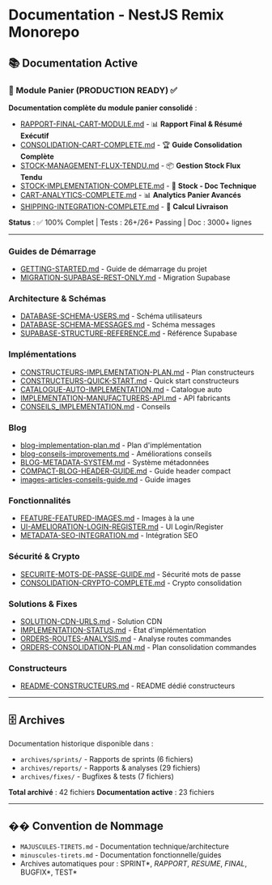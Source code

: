 # Documentation - NestJS Remix Monorepo

## 📚 Documentation Active

### 🎯 Module Panier (PRODUCTION READY) ✅

**Documentation complète du module panier consolidé** :
- [RAPPORT-FINAL-CART-MODULE.md](./RAPPORT-FINAL-CART-MODULE.md) - 📊 **Rapport Final & Résumé Exécutif**
- [CONSOLIDATION-CART-COMPLETE.md](./CONSOLIDATION-CART-COMPLETE.md) - 🏆 **Guide Consolidation Complète**
- [STOCK-MANAGEMENT-FLUX-TENDU.md](./STOCK-MANAGEMENT-FLUX-TENDU.md) - 📦 **Gestion Stock Flux Tendu**
- [STOCK-IMPLEMENTATION-COMPLETE.md](./STOCK-IMPLEMENTATION-COMPLETE.md) - 🔧 **Stock - Doc Technique**
- [CART-ANALYTICS-COMPLETE.md](./CART-ANALYTICS-COMPLETE.md) - 📊 **Analytics Panier Avancés**
- [SHIPPING-INTEGRATION-COMPLETE.md](./SHIPPING-INTEGRATION-COMPLETE.md) - 🚚 **Calcul Livraison**

**Status** : ✅ 100% Complet | Tests : 26+/26+ Passing | Doc : 3000+ lignes

---

### Guides de Démarrage
- [GETTING-STARTED.md](./GETTING-STARTED.md) - Guide de démarrage du projet
- [MIGRATION-SUPABASE-REST-ONLY.md](./MIGRATION-SUPABASE-REST-ONLY.md) - Migration Supabase

### Architecture & Schémas
- [DATABASE-SCHEMA-USERS.md](./DATABASE-SCHEMA-USERS.md) - Schéma utilisateurs
- [DATABASE-SCHEMA-MESSAGES.md](./DATABASE-SCHEMA-MESSAGES.md) - Schéma messages
- [SUPABASE-STRUCTURE-REFERENCE.md](./SUPABASE-STRUCTURE-REFERENCE.md) - Référence Supabase

### Implémentations
- [CONSTRUCTEURS-IMPLEMENTATION-PLAN.md](./CONSTRUCTEURS-IMPLEMENTATION-PLAN.md) - Plan constructeurs
- [CONSTRUCTEURS-QUICK-START.md](./CONSTRUCTEURS-QUICK-START.md) - Quick start constructeurs
- [CATALOGUE-AUTO-IMPLEMENTATION.md](./CATALOGUE-AUTO-IMPLEMENTATION.md) - Catalogue auto
- [IMPLEMENTATION-MANUFACTURERS-API.md](./IMPLEMENTATION-MANUFACTURERS-API.md) - API fabricants
- [CONSEILS_IMPLEMENTATION.md](./CONSEILS_IMPLEMENTATION.md) - Conseils

### Blog
- [blog-implementation-plan.md](./blog-implementation-plan.md) - Plan d'implémentation
- [blog-conseils-improvements.md](./blog-conseils-improvements.md) - Améliorations conseils
- [BLOG-METADATA-SYSTEM.md](./BLOG-METADATA-SYSTEM.md) - Système métadonnées
- [COMPACT-BLOG-HEADER-GUIDE.md](./COMPACT-BLOG-HEADER-GUIDE.md) - Guide header compact
- [images-articles-conseils-guide.md](./images-articles-conseils-guide.md) - Guide images

### Fonctionnalités
- [FEATURE-FEATURED-IMAGES.md](./FEATURE-FEATURED-IMAGES.md) - Images à la une
- [UI-AMELIORATION-LOGIN-REGISTER.md](./UI-AMELIORATION-LOGIN-REGISTER.md) - UI Login/Register
- [METADATA-SEO-INTEGRATION.md](./METADATA-SEO-INTEGRATION.md) - Intégration SEO

### Sécurité & Crypto
- [SECURITE-MOTS-DE-PASSE-GUIDE.md](./SECURITE-MOTS-DE-PASSE-GUIDE.md) - Sécurité mots de passe
- [CONSOLIDATION-CRYPTO-COMPLETE.md](./CONSOLIDATION-CRYPTO-COMPLETE.md) - Crypto consolidation

### Solutions & Fixes
- [SOLUTION-CDN-URLS.md](./SOLUTION-CDN-URLS.md) - Solution CDN
- [IMPLEMENTATION-STATUS.md](./IMPLEMENTATION-STATUS.md) - État d'implémentation
- [ORDERS-ROUTES-ANALYSIS.md](./ORDERS-ROUTES-ANALYSIS.md) - Analyse routes commandes
- [ORDERS-CONSOLIDATION-PLAN.md](./ORDERS-CONSOLIDATION-PLAN.md) - Plan consolidation commandes

### Constructeurs
- [README-CONSTRUCTEURS.md](./README-CONSTRUCTEURS.md) - README dédié constructeurs

---

## 🗄️ Archives

Documentation historique disponible dans :
- `archives/sprints/` - Rapports de sprints (6 fichiers)
- `archives/reports/` - Rapports & analyses (29 fichiers)
- `archives/fixes/` - Bugfixes & tests (7 fichiers)

**Total archivé** : 42 fichiers
**Documentation active** : 23 fichiers

---

## �� Convention de Nommage

- `MAJUSCULES-TIRETS.md` - Documentation technique/architecture
- `minuscules-tirets.md` - Documentation fonctionnelle/guides
- Archives automatiques pour : SPRINT*, *RAPPORT*, *RESUME*, *FINAL*, BUGFIX*, TEST*
